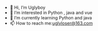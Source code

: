 - 👋 Hi, I’m Uglyboy
- 👀 I’m interested in Python , java and vue
- 🌱 I’m currently learning Python and java
- 📫 How to reach me:uglyloser@163.com

<!---
uglyloser/uglyloser is a ✨ special ✨ repository because its `README.md` (this file) appears on your GitHub profile.
You can click the Preview link to take a look at your changes.
--->
